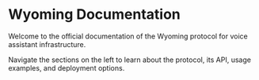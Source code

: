 # Wyoming Documentation

Welcome to the official documentation of the Wyoming protocol for voice assistant infrastructure.

Navigate the sections on the left to learn about the protocol, its API, usage examples, and deployment options.
